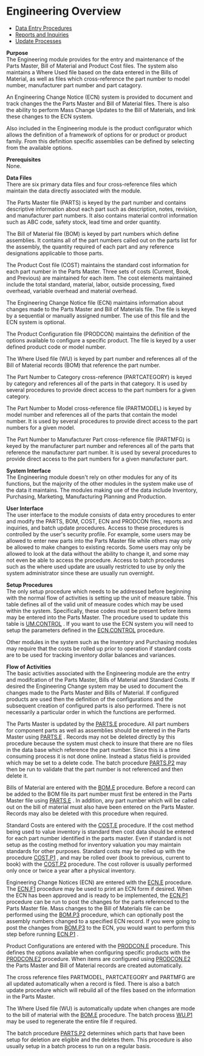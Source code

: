 # Engineering Overview

<PageHeader />

- [Data Entry Procedures](ENG-ENTRY/README.md)
- [Reports and Inquiries](ENG-REPORT/README.md)
- [Update Processes](ENG-PROCESS/README.md)

**Purpose**  
The Engineering module provides for the entry and maintenance of the Parts
Master, Bill of Material and Product Cost files. The system also maintains a
Where Used file based on the data entered in the Bills of Material, as well as
files which cross-reference the part number to model number, manufacturer part
number and part catagory.  
  
An Engineering Change Notice (ECN) system is provided to document and track
changes the the Parts Master and Bill of Material files. There is also the
ability to perform Mass Change Updates to the Bill of Materials, and link
these changes to the ECN system.  
  
Also included in the Engineering module is the product configurator which
allows the definition of a framework of options for or product or product
family. From this definition specific assemblies can be defined by selecting
from the available options.

**Prerequisites**  
None.

**Data Files**  
There are six primary data files and four cross-reference files which maintain
the data directly associated with the module.  
  
The Parts Master file (PARTS) is keyed by the part number and contains
descriptive information about each part such as description, notes, revision,
and manufacturer part numbers. It also contains material control information
such as ABC code, safety stock, lead time and order quantity.  
  
The Bill of Material file (BOM) is keyed by part numbers which define
assemblies. It contains all of the part numbers called out on the parts list
for the assembly, the quantity required of each part and any reference
designations applicable to those parts.  
  
The Product Cost file (COST) maintains the standard cost information for each
part number in the Parts Master. Three sets of costs (Current, Book, and
Previous) are maintained for each item. The cost elements maintained include
the total standard, material, labor, outside processing, fixed overhead,
variable overhead and material overhead.  
  
The Engineering Change Notice file (ECN) maintains information about changes
made to the Parts Master and Bill of Materials file. The file is keyed by a
sequential or manually assigned number. The use of this file and the ECN
system is optional.  
  
The Product Configuration file (PRODCON) maintains the definition of the
options available to configure a specific product. The file is keyed by a user
defined product code or model number.  
  
The Where Used file (WU) is keyed by part number and references all of the
Bill of Material records (BOM) that reference the part number.  
  
The Part Number to Category cross-reference (PARTCATEGORY) is keyed by
category and references all of the parts in that category. It is used by
several procedures to provide direct access to the part numbers for a given
category.  
  
The Part Number to Model cross-reference file (PARTMODEL) is keyed by model
number and references all of the parts that contain the model number. It is
used by several procedures to provide direct access to the part numbers for a
given model.  
  
The Part Number to Manufacturer Part cross-reference file (PARTMFG) is keyed
by the manufacturer part number and references all of the parts that reference
the manufacturer part number. It is used by several procedures to provide
direct access to the part numbers for a given manufacturer part.

**System Interface**  
The Engineering module doesn't rely on other modules for any of its functions,
but the majority of the other modules in the system make use of the data it
maintains. The modules making use of the data include Inventory, Purchasing,
Marketing, Manufacturing Planning and Production.

**User Interface**  
The user interface to the module consists of data entry procedures to enter
and modify the PARTS, BOM, COST, ECN and PRODCON files, reports and inquiries,
and batch update procedures. Access to these procedures is controlled by the
user's security profile. For example, some users may be allowed to enter new
parts into the Parts Master file while others may only be allowed to make
changes to existing records. Some users may only be allowed to look at the
data without the ability to change it, and some may not even be able to access
the procedure. Access to batch procedures such as the where used update are
usually restricted to use by only the system administrator since these are
usually run overnight.

**Setup Procedures**  
The only setup procedure which needs to be addressed before beginning with the normal flow of activities is setting up the unit of measure table. This table defines all of the valid unit of measure codes which may be used within the system. Specifically, these codes must be present before items may be entered into the Parts Master. The procedure used to update this table is [UM.CONTROL](../../rover/AP-OVERVIEW/AP-ENTRY/AP-E/AP-E-1/MSHIP-E/MSHIP-E-2/Parts-E/PARTS-E-1/UM-CONTROL) . If you want to use the ECN system you will need to setup the parameters defined in the [ECN.CONTROL](../../rover/AP-OVERVIEW/AP-ENTRY/AP-E/AP-E-2/INV-CONTROL/INV-CONTROL-1/COST-P2/COST-P1/COST-E/BOM-E/ECN-E/ECN-E-1/ECN-CONTROL) procedure.
  
Other modules in the system such as the Inventory and Purchasing modules may
require that the costs be rolled up prior to operation if standard costs are
to be used for tracking inventory dollar balances and variances.

**Flow of Activities**  
The basic activities associated with the Engineering module are the entry and
modifcation of the Parts Master, Bills of Material and Standard Costs. If
desired the Engineering Change system may be used to document the changes made
to the Parts Master and Bills of Material. If configured products are used
then the definition of the configurations and the subsequent creation of
configured parts is also performed. There is not necessarily a particular
order in which the functions are performed.  
  
The Parts Master is updated by the [PARTS.E](../../rover/AP-OVERVIEW/AP-ENTRY/ACCT-CONTROL/ACCT-CONTROL-1/ar-e/PARTS-E) procedure. All part numbers for component parts as well as assemblies should be entered in the Parts Master using [PARTS.E](../../rover/AP-OVERVIEW/AP-ENTRY/ACCT-CONTROL/ACCT-CONTROL-1/ar-e/PARTS-E) . Records may not be deleted directly by this procedure because the system must check to insure that there are no files in the data base which reference the part number. Since this is a time consuming process it is not done online. Instead a status field is provided which may be set to a delete code. The batch procedure [PARTS.P2](../../rover/AP-OVERVIEW/AP-ENTRY/AP-E/AP-E-1/MSHIP-E/MSHIP-E-2/Parts-E/PARTS-E-1/PARTS-P2) may then be run to validate that the part number is not referenced and then delete it.
  
Bills of Material are entered with the [BOM.E](../../rover/AP-OVERVIEW/AP-ENTRY/AP-E/AP-E-2/INV-CONTROL/INV-CONTROL-1/COST-P2/COST-P1/COST-E/BOM-E) procedure. Before a record can be added to the BOM file its part number must first be entered in the Parts Master file using [PARTS.E](../../rover/AP-OVERVIEW/AP-ENTRY/ACCT-CONTROL/ACCT-CONTROL-1/ar-e/PARTS-E) . In addition, any part number which will be called out on the bill of material must also have been entered on the Parts Master. Records may also be deleted with this procedure when required.
  
Standard Costs are entered with the [COST.E](../../rover/AP-OVERVIEW/AP-ENTRY/AP-E/AP-E-2/INV-CONTROL/INV-CONTROL-1/COST-P2/COST-P1/COST-E) procedure. If the cost method being used to value inventory is standard then cost data should be entered for each part number identified in the parts master. Even if standard is not setup as the costing method for inventory valuation you may maintain standards for other purposes. Standard costs may be rolled up with the procedure [COST.P1](../../rover/AP-OVERVIEW/AP-ENTRY/AP-E/AP-E-2/INV-CONTROL/INV-CONTROL-1/COST-P2/COST-P1) , and may be rolled over (book to previous, current to book) with the [COST.P2](../../rover/AP-OVERVIEW/AP-ENTRY/AP-E/AP-E-2/INV-CONTROL/INV-CONTROL-1/COST-P2) procedure. The cost rollover is usually performed only once or twice a year after a physical inventory.
  
Engineering Change Notices (ECN) are entered with the [ECN.E](../../rover/AP-OVERVIEW/AP-ENTRY/AP-E/AP-E-2/INV-CONTROL/INV-CONTROL-1/COST-P2/COST-P1/COST-E/BOM-E/ECN-E) procedure. The [ECN.F1](ECN-F1/README.md) procedure may be used to print an ECN form if desired. When the ECN has been approved and is ready to be implemented, the [ECN.P1](../../rover/AP-OVERVIEW/AP-ENTRY/AP-E/AP-E-1/MSHIP-E/MSHIP-E-2/Parts-E/ECN-P1) procedure can be run to post the changes for the parts referenced to the Parts Master file. Mass changes to the Bill of Materials file can be performed using the [BOM.P3](../../rover/AP-OVERVIEW/AP-ENTRY/AP-E/AP-E-2/INV-CONTROL/INV-CONTROL-1/COST-P2/COST-P1/COST-E/BOM-E/ECN-E/BOM-P3) procedure, which can optionally post the assembly numbers changed to a specified ECN record. If you were going to post the changes from [BOM.P3](../../rover/AP-OVERVIEW/AP-ENTRY/AP-E/AP-E-2/INV-CONTROL/INV-CONTROL-1/COST-P2/COST-P1/COST-E/BOM-E/ECN-E/BOM-P3) to the ECN, you would want to perform this step before running [ECN.P1](../../rover/AP-OVERVIEW/AP-ENTRY/AP-E/AP-E-1/MSHIP-E/MSHIP-E-2/Parts-E/ECN-P1) .
  
Product Configurations are entered with the [PRODCON.E](PRODCON-E/README.md) procedure. This defines the options available when configuring specific products with the [PRODCON.E2](PRODCON-E2/README.md) procedure. When items are configured using [PRODCON.E2](PRODCON-E2/README.md) the Parts Master and Bill of Material records are created automatically.
  
The cross reference files PARTMODEL, PARTCATEGORY and PARTMFG are all updated
automatically when a record is filed. There is also a batch update procedure
which will rebuild all of the files based on the information in the Parts
Master.  
  
The Where Used file (WU) is automatically update when changes are mode to the bill of material with the [BOM.E](../../rover/AP-OVERVIEW/AP-ENTRY/AP-E/AP-E-2/INV-CONTROL/INV-CONTROL-1/COST-P2/COST-P1/COST-E/BOM-E) procedure. The batch process [WU.P1](WU-P1/README.md) may be used to regenerate the entire file if required.
  
The batch procedure [PARTS.P2](../../rover/AP-OVERVIEW/AP-ENTRY/AP-E/AP-E-1/MSHIP-E/MSHIP-E-2/Parts-E/PARTS-E-1/PARTS-P2) determines which parts that have been setup for deletion are eligible and the deletes them. This procedure is also usually setup in a batch process to run on a regular basis.

<badge text= "Version 8.10.57" vertical="middle" />

<PageFooter />
